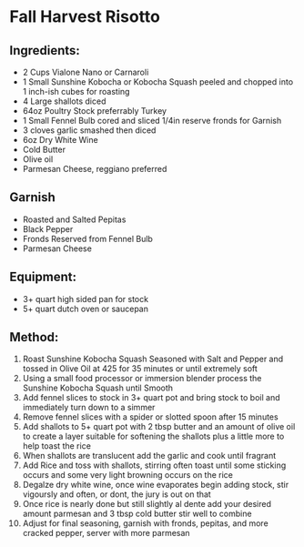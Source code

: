 # Fall Harvest Risotto

## Ingredients:
- 2 Cups Vialone Nano or Carnaroli
- 1 Small Sunshine Kobocha or Kobocha Squash peeled and chopped into 1 inch-ish cubes for roasting
- 4 Large shallots diced
- 64oz Poultry Stock preferrably Turkey
- 1 Small Fennel Bulb cored and sliced 1/4in reserve fronds for Garnish
- 3 cloves garlic smashed then diced
- 6oz Dry White Wine
- Cold Butter
- Olive oil
- Parmesan Cheese, reggiano preferred

## Garnish
- Roasted and Salted Pepitas
- Black Pepper
- Fronds Reserved from Fennel Bulb
- Parmesan Cheese

## Equipment:
- 3+ quart high sided pan for stock
- 5+ quart dutch oven or saucepan

## Method:
1. Roast Sunshine Kobocha  Squash Seasoned with Salt and Pepper and tossed in Olive Oil at 425 for 35 minutes or until extremely soft
2. Using a small food processor or immersion blender process the Sunshine Kobocha Squash until Smooth
3. Add fennel slices to stock in 3+ quart pot and bring stock to boil and immediately turn down to a simmer 
4. Remove fennel slices with a spider or slotted spoon after 15 minutes 
5. Add shallots to 5+ quart pot with 2 tbsp butter and an amount of olive oil to create a layer suitable for softening the shallots plus a little more to help toast the rice
6. When shallots are translucent add the garlic and cook until fragrant
7. Add Rice and toss with shallots, stirring often toast until some sticking occurs and some very light browning occurs on the rice
8. Degalze dry white wine, once wine evaporates begin adding stock, stir vigoursly and often, or dont, the jury is out on that
9. Once rice is nearly done but still slightly al dente add your desired amount parmesan and 3 tbsp cold butter stir well to combine
10. Adjust for final seasoning, garnish with fronds, pepitas, and more cracked pepper, server with more parmesan

